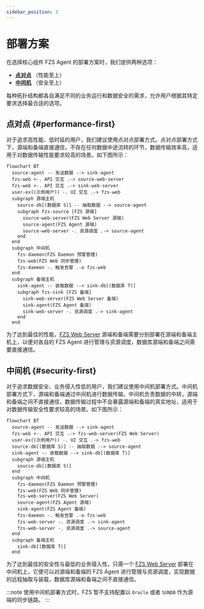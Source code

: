 ```yaml
---
sidebar_position: 3
---
```


# 部署方案

在选择核心组件 FZS Agent 的部署方案时，我们提供两种选项：

  - [**点对点**](#performance-first) （性能至上）
  - [**中间机**](#security-first) （安全至上）

每种拓扑结构都各自满足不同的业务运行和数据安全的需求，允许用户根据其特定要求选择最合适的选项。

## 点对点 {#performance-first}

对于追求高性能、低时延的用户，我们建议使用点对点部署方式。点对点部署方式下，源端和备端直接通信，不存在任何数据中途流转的环节，数据传输效率高，适用于对数据传输性能要求较高的场景。如下图所示：

```mermaid
flowchart BT
  source-agent -- 发送数据 --> sink-agent
  fzs-web <-. API 交互 .-> source-web-server
  fzs-web <-. API 交互 .-> sink-web-server
  user-ex((示例用户)) -. UI 交互 .-> fzs-web
  subgraph 源端主机
    source-db[(数据库 S)] -- 抽取数据 --> source-agent
    subgraph fzs-source [FZS 源端]
      source-web-server(FZS Web Server 源端)
      source-agent(FZS Agent 源端)
      source-web-server -. 资源调度 .-> source-agent
    end
  end
  subgraph 中间机
    fzs-daemon(FZS Daemon 预警管理)
    fzs-web(FZS Web 同步管理)
    fzs-daemon -. 触发告警 .-o fzs-web
  end
  subgraph 备端主机
    sink-agent -- 装载数据 --> sink-db[(数据库 T)]
    subgraph fzs-sink [FZS 备端]
      sink-web-server(FZS Web Server 备端)
      sink-agent(FZS Agent 备端)
      sink-web-server -. 资源调度 .-> sink-agent
    end
  end
```

为了达到最佳的性能，[FZS Web Server](/fzs-web-server/index.md) 源端和备端需要分别部署在源端和备端主机上，以便对各自的 FZS Agent 进行管理与资源调度，数据库源端和备端之间需要直接通信。

## 中间机 {#security-first}

对于追求数据安全、业务侵入性低的用户，我们建议使用中间机部署方式。中间机部署方式下，源端和备端通过中间机进行数据传输，中间机负责数据的中转，源端和备端之间不直接通信，数据传输过程中不会暴露源端和备端的真实地址，适用于对数据传输安全性要求较高的场景。如下图所示：

```mermaid
flowchart BT
  source-agent -- 发送数据 --> sink-agent
  fzs-web <-. API 交互 .-> fzs-web-server(FZS Web Server)
  user-ex((示例用户)) -. UI 交互 .-> fzs-web
  source-db[(数据库 S)] -- 抽取数据 --> source-agent
  sink-agent -- 装载数据 --> sink-db[(数据库 T)]
  subgraph 源端主机
    source-db[(数据库 S)]
  end
  subgraph 中间机
    fzs-daemon(FZS Daemon 预警管理)
    fzs-web(FZS Web 同步管理)
    fzs-web-server(FZS Web Server)
    source-agent(FZS Agent 源端)
    sink-agent(FZS Agent 备端)
    fzs-daemon -. 触发告警 .-o fzs-web
    fzs-web-server -. 资源调度 .-> sink-agent
    fzs-web-server -. 资源调度 .-> source-agent
  end
  subgraph 备端主机
    sink-db[(数据库 T)]
  end
```

为了达到最佳的安全性与最低的业务侵入性，只需一个 [FZS Web Server](/fzs-web-server/index.md) 部署在中间机上，它便可以对源端和备端的 FZS Agent 进行管理与资源调度，实现数据的远程抽取与装载，数据库源端和备端之间不直接通信。

:::note
使用中间机部署方式时，FZS 暂不支持配置以 `Oracle` 或者 `SUNDB` 作为源端的同步链路。
:::